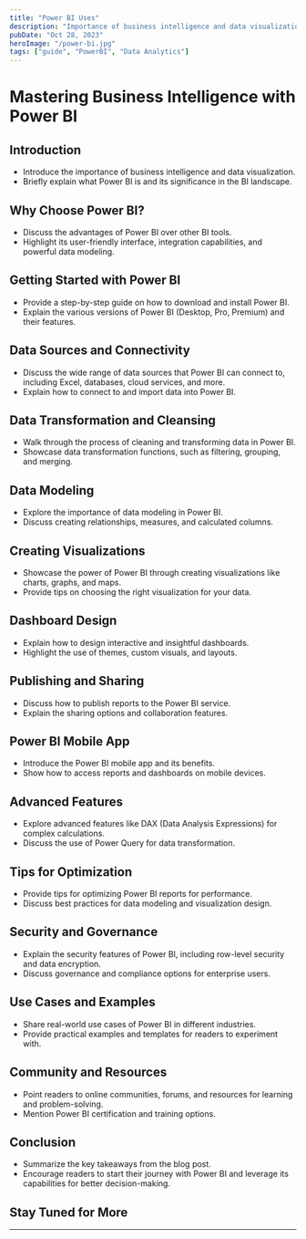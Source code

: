 ```yaml
---
title: "Power BI Uses"
description: "Importance of business intelligence and data visualization."
pubDate: "Oct 28, 2023"
heroImage: "/power-bi.jpg"
tags: ["guide", "PowerBI", "Data Analytics"]
---
```


# Mastering Business Intelligence with Power BI

## Introduction

- Introduce the importance of business intelligence and data visualization.
- Briefly explain what Power BI is and its significance in the BI landscape.

## Why Choose Power BI?

- Discuss the advantages of Power BI over other BI tools.
- Highlight its user-friendly interface, integration capabilities, and powerful data modeling.

## Getting Started with Power BI

- Provide a step-by-step guide on how to download and install Power BI.
- Explain the various versions of Power BI (Desktop, Pro, Premium) and their features.

## Data Sources and Connectivity

- Discuss the wide range of data sources that Power BI can connect to, including Excel, databases, cloud services, and more.
- Explain how to connect to and import data into Power BI.

## Data Transformation and Cleansing

- Walk through the process of cleaning and transforming data in Power BI.
- Showcase data transformation functions, such as filtering, grouping, and merging.

## Data Modeling

- Explore the importance of data modeling in Power BI.
- Discuss creating relationships, measures, and calculated columns.

## Creating Visualizations

- Showcase the power of Power BI through creating visualizations like charts, graphs, and maps.
- Provide tips on choosing the right visualization for your data.

## Dashboard Design

- Explain how to design interactive and insightful dashboards.
- Highlight the use of themes, custom visuals, and layouts.

## Publishing and Sharing

- Discuss how to publish reports to the Power BI service.
- Explain the sharing options and collaboration features.

## Power BI Mobile App

- Introduce the Power BI mobile app and its benefits.
- Show how to access reports and dashboards on mobile devices.

## Advanced Features

- Explore advanced features like DAX (Data Analysis Expressions) for complex calculations.
- Discuss the use of Power Query for data transformation.

## Tips for Optimization

- Provide tips for optimizing Power BI reports for performance.
- Discuss best practices for data modeling and visualization design.

## Security and Governance

- Explain the security features of Power BI, including row-level security and data encryption.
- Discuss governance and compliance options for enterprise users.

## Use Cases and Examples

- Share real-world use cases of Power BI in different industries.
- Provide practical examples and templates for readers to experiment with.

## Community and Resources

- Point readers to online communities, forums, and resources for learning and problem-solving.
- Mention Power BI certification and training options.

## Conclusion

- Summarize the key takeaways from the blog post.
- Encourage readers to start their journey with Power BI and leverage its capabilities for better decision-making.

## Stay Tuned for More

---

